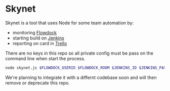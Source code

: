 # Skynet

Skynet is a tool that uses Node for some team automation by:
  * monitoring [Flowdock](https://www.flowdock.com/)
  * starting build on [Jenkins](http://jenkins-ci.org/)
  * reporting on card in [Trello](https://trello.com)
  
There are no keys in this repo so all private config must be pass on the command line when start the process.

```bash
node skynet.js $FLOWDOCK_USERID $FLOWDOCK_ROOM $JENKINS_ID $JENKINS_PASS $TRELLO_KEY $TRELLO_TOKEN
```

We're planning to integrate it with a differnt codebase soon and will then remove or deprecate this repo. 

